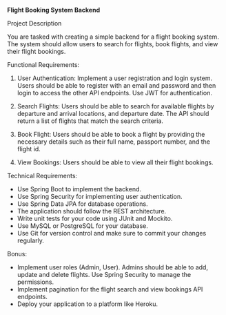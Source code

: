 
**Flight Booking System Backend**

Project Description

You are tasked with creating a simple backend for a flight booking system. The system should allow users to search for flights, book flights, and view their flight bookings.

Functional Requirements:

1.  User Authentication: Implement a user registration and login system. Users should be able to register with an email and password and then login to access the other API endpoints. Use JWT for authentication.
    
2.  Search Flights: Users should be able to search for available flights by departure and arrival locations, and departure date. The API should return a list of flights that match the search criteria.
    
3.  Book Flight: Users should be able to book a flight by providing the necessary details such as their full name, passport number, and the flight id.
    
4.  View Bookings: Users should be able to view all their flight bookings.
    

Technical Requirements:

-   Use Spring Boot to implement the backend.
-   Use Spring Security for implementing user authentication.
-   Use Spring Data JPA for database operations.
-   The application should follow the REST architecture.
-   Write unit tests for your code using JUnit and Mockito.
-   Use MySQL or PostgreSQL for your database.
-   Use Git for version control and make sure to commit your changes regularly.

Bonus:

-   Implement user roles (Admin, User). Admins should be able to add, update and delete flights. Use Spring Security to manage the permissions.
-   Implement pagination for the flight search and view bookings API endpoints.
-   Deploy your application to a platform like Heroku.